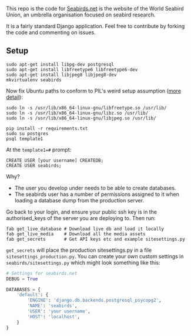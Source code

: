 This repo is the code for [Seabirds.net](http://seabirds.net) 
is the website of the World Seabird Union, an umbrella organisation focused on seabird research. 

It is a fairly standard Django application. Feel free to contribute by forking
the code and commenting on issues.

## Setup

```
sudo apt-get install libpg-dev postgresql
sudo apt-get install libfreetype6 libfreetype6-dev
sudo apt-get install libjpeg8 libjpeg8-dev
mkvirtualenv seabirds
```

Now fix Ubuntu paths to conform to PIL's weird setup assumption
([more detail](https://gist.github.com/1901496)):
```
sudo ln -s /usr/lib/x86_64-linux-gnu/libfreetype.so /usr/lib/
sudo ln -s /usr/lib/x86_64-linux-gnu/libz.so /usr/lib/
sudo ln -s /usr/lib/x86_64-linux-gnu/libjpeg.so /usr/lib/
```

```
pip install -r requirements.txt
sudo su postgres
psql template1
```

At the `template1=#` prompt:
```
CREATE USER [your username] CREATEDB;
CREATE USER seabirds;
```

Why?
* The user you develop under needs to be able to create databases.
* The seabirds user has a number of permissions assigned to it when loading
  a database dump from the production server.

Go back to your login, and ensure your public ssh key is in the
authorised_keys of the server you are deploying to. Then run:
```
fab get_live_database # Download live db and load it locally
fab get_live_media    # Download all the media assets
fab get_secrets       # Get API keys etc and example sitesettings.py
```

`get_secrets` will place the production sitesettings.py in a file
`sitesettings_production.py`. You can create your own custom settings in
`seabirds/sitesettings.py` which might look something like this:

```python
# Settings for seabirds.net
DEBUG = True

DATABASES = {
    'default': {
        'ENGINE': 'django.db.backends.postgresql_psycopg2',
        'NAME': 'seabirds',
        'USER': 'your username',
        'HOST': 'localhost',
    }
}
```
